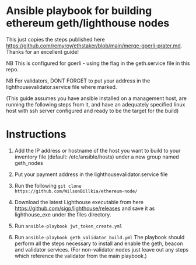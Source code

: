 # Ansible playbook for building ethereum geth/lighthouse nodes


This just copies the steps published here https://github.com/remyroy/ethstaker/blob/main/merge-goerli-prater.md. Thanks for an excellent guide!

NB This is configured for goerli - using the flag in the geth.service file in this repo.

NB For validators, DONT FORGET to put your address in the lighthousevalidator.service file where marked. 

(This guide assumes you have ansible installed on a management host, are running the following steps from it, and have an adequately specified linux host with ssh server configured and ready to be the target for the build) 

# Instructions

1. Add the IP address or hostname of the host you want to build to your inventory file (default: /etc/ansible/hosts) under a new group named geth_nodes 

2. Put your payment address in the lighthousevalidator.service file

3. Run the following `git clone https://github.com/WilsonBillkia/ethereum-node/`

4. Download the latest Lighthouse executable from here https://github.com/sigp/lighthouse/releases and save it as lighthouse_exe under the files directory. 

5. Run `ansible-playbook jwt_token_create.yml`

6. Run `ansible-playbook geth_validator_build.yml` The playbook should perform all the steps necessary to install and enable the geth, beacon and validator services. (For non-validator nodes just leave out any steps which reference the validator from the main playbook.)

